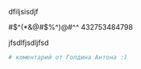 dfiljsisdjf

#$^(*&@#$%^)@#^^
432753484798

jfsdlfjsdljfsd

```bash
# коментарий от Голдина Антона :)
```
